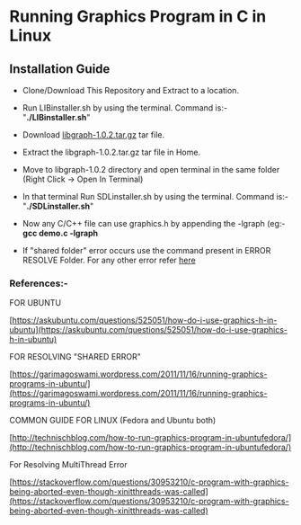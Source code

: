 # Running Graphics Program in C in Linux

## Installation Guide
* Clone/Download This Repository and Extract to a location.
* Run LIBinstaller.sh by using the terminal. Command is:- "**./LIBinstaller.sh**"

* Download [libgraph-1.0.2.tar.gz](http://download.savannah.gnu.org/releases/libgraph/libgraph-1.0.2.tar.gz) tar file.
* Extract the libgraph-1.0.2.tar.gz tar file in Home.
* Move to libgraph-1.0.2 directory and open terminal in the same folder (Right Click -> Open In Terminal)

* In that terminal Run SDLinstaller.sh by using the terminal. Command is:- "**./SDLinstaller.sh**"
* Now any C/C++ file can use graphics.h by appending the -lgraph (eg:- **gcc demo.c -lgraph** 

* If "shared folder" error occurs use the command present in ERROR RESOLVE Folder. For any other error refer [here](https://garimagoswami.wordpress.com/2011/11/16/running-graphics-programs-in-ubuntu/)

### References:-

FOR UBUNTU

[https://askubuntu.com/questions/525051/how-do-i-use-graphics-h-in-ubuntu](https://askubuntu.com/questions/525051/how-do-i-use-graphics-h-in-ubuntu)

FOR RESOLVING "SHARED ERROR"

[https://garimagoswami.wordpress.com/2011/11/16/running-graphics-programs-in-ubuntu/](https://garimagoswami.wordpress.com/2011/11/16/running-graphics-programs-in-ubuntu/)

COMMON GUIDE FOR LINUX (Fedora and Ubuntu both)

[http://technischblog.com/how-to-run-graphics-program-in-ubuntufedora/](http://technischblog.com/how-to-run-graphics-program-in-ubuntufedora/)

For Resolving MultiThread Error

[https://stackoverflow.com/questions/30953210/c-program-with-graphics-being-aborted-even-though-xinitthreads-was-called](https://stackoverflow.com/questions/30953210/c-program-with-graphics-being-aborted-even-though-xinitthreads-was-called)
